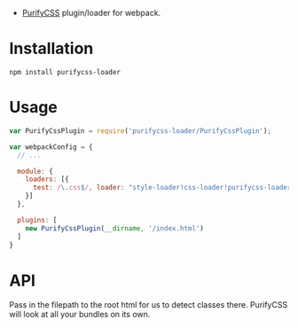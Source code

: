 * [PurifyCSS](https://github.com/purifycss/purifycss) plugin/loader for webpack.

# Installation
```
npm install purifycss-loader
```

# Usage
``` javascript
var PurifyCssPlugin = require('purifycss-loader/PurifyCssPlugin');

var webpackConfig = {
  // ...

  module: {
    loaders: [{
      test: /\.css$/, loader: "style-loader!css-loader!purifycss-loader"
    }]
  },

  plugins: [
    new PurifyCssPlugin(__dirname, '/index.html')
  ]
}
```

# API
Pass in the filepath to the root html for us to detect classes there. PurifyCSS will look at all your bundles on its own.
